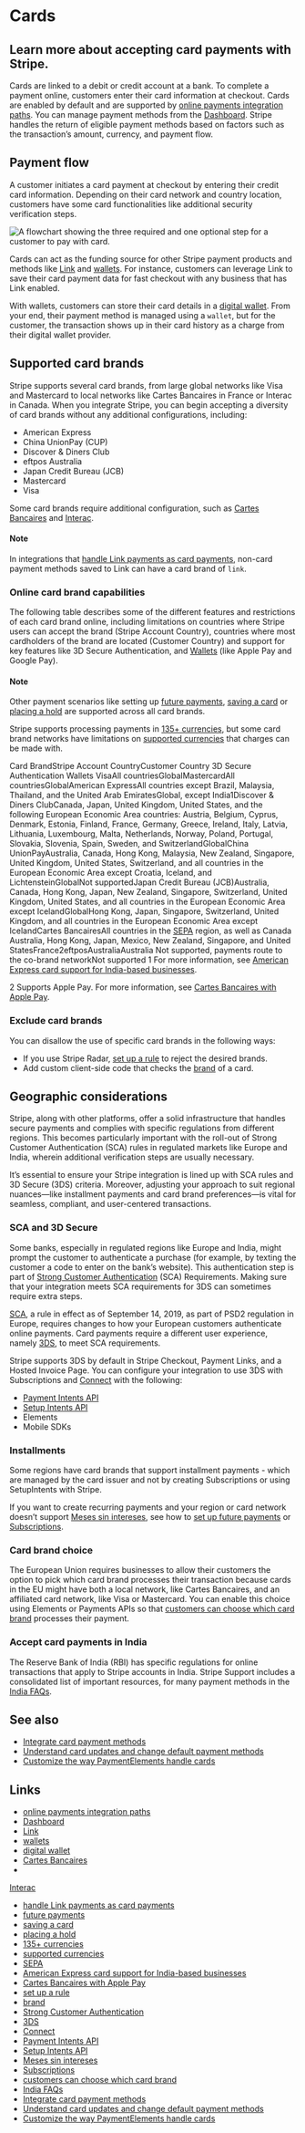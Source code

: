 # Cards

## Learn more about accepting card payments with Stripe.

Cards are linked to a debit or credit account at a bank. To complete a payment
online, customers enter their card information at checkout. Cards are enabled by
default and are supported by [online payments integration
paths](https://docs.stripe.com/payments/online-payments#compare-features-and-availability).
You can manage payment methods from the
[Dashboard](https://dashboard.stripe.com/settings/payment_methods). Stripe
handles the return of eligible payment methods based on factors such as the
transaction’s amount, currency, and payment flow.

## Payment flow

A customer initiates a card payment at checkout by entering their credit card
information. Depending on their card network and country location, customers
have some card functionalities like additional security verification steps.

![A flowchart showing the three required and one optional step for a customer to
pay with
card.](https://b.stripecdn.com/docs-statics-srv/assets/pay-with-card.059eb99f8cad148c1aea3bb2a29b8284.svg)

Cards can act as the funding source for other Stripe payment products and
methods like [Link](https://docs.stripe.com/payments/link) and
[wallets](https://docs.stripe.com/payments/wallets). For instance, customers can
leverage Link to save their card payment data for fast checkout with any
business that has Link enabled.

With wallets, customers can store their card details in a [digital
wallet](https://docs.stripe.com/payments/payment-methods). From your end, their
payment method is managed using a `wallet`, but for the customer, the
transaction shows up in their card history as a charge from their digital wallet
provider.

## Supported card brands

Stripe supports several card brands, from large global networks like Visa and
Mastercard to local networks like Cartes Bancaires in France or Interac in
Canada. When you integrate Stripe, you can begin accepting a diversity of card
brands without any additional configurations, including:

- American Express
- China UnionPay (CUP)
- Discover & Diners Club
- eftpos Australia
- Japan Credit Bureau (JCB)
- Mastercard
- Visa

Some card brands require additional configuration, such as [Cartes
Bancaires](https://docs.stripe.com/payments/cartes-bancaires) and
[Interac](https://docs.stripe.com/terminal/payments/regional?integration-country=CA#interac-payments).

#### Note

In integrations that [handle Link payments as card
payments](https://docs.stripe.com/payments/link/link-payment-integrations?link-integrations=link-card-integrations),
non-card payment methods saved to Link can have a card brand of `link`.

### Online card brand capabilities

The following table describes some of the different features and restrictions of
each card brand online, including limitations on countries where Stripe users
can accept the brand (Stripe Account Country), countries where most cardholders
of the brand are located (Customer Country) and support for key features like 3D
Secure Authentication, and [Wallets](https://docs.stripe.com/payments/wallets)
(like Apple Pay and Google Pay).

#### Note

Other payment scenarios like setting up [future
payments](https://docs.stripe.com/payments/save-and-reuse), [saving a
card](https://docs.stripe.com/payments/save-during-payment) or [placing a
hold](https://docs.stripe.com/payments/place-a-hold-on-a-payment-method) are
supported across all card brands.

Stripe supports processing payments in [135+
currencies](https://docs.stripe.com/currencies), but some card brand networks
have limitations on [supported
currencies](https://docs.stripe.com/currencies#presentment-currencies) that
charges can be made with.

Card BrandStripe Account CountryCustomer Country 3D Secure Authentication
Wallets VisaAll countriesGlobalMastercardAll countriesGlobalAmerican ExpressAll
countries except Brazil, Malaysia, Thailand, and the United Arab EmiratesGlobal,
except India1Discover & Diners ClubCanada, Japan, United Kingdom, United States,
and the following European Economic Area countries: Austria, Belgium, Cyprus,
Denmark, Estonia, Finland, France, Germany, Greece, Ireland, Italy, Latvia,
Lithuania, Luxembourg, Malta, Netherlands, Norway, Poland, Portugal, Slovakia,
Slovenia, Spain, Sweden, and SwitzerlandGlobalChina UnionPayAustralia, Canada,
Hong Kong, Malaysia, New Zealand, Singapore, United Kingdom, United States,
Switzerland, and all countries in the European Economic Area except Croatia,
Iceland, and LichtensteinGlobalNot supportedJapan Credit Bureau (JCB)Australia,
Canada, Hong Kong, Japan, New Zealand, Singapore, Switzerland, United Kingdom,
United States, and all countries in the European Economic Area except
IcelandGlobalHong Kong, Japan, Singapore, Switzerland, United Kingdom, and all
countries in the European Economic Area except IcelandCartes BancairesAll
countries in the [SEPA](https://en.wikipedia.org/wiki/Single_Euro_Payments_Area)
region, as well as Canada Australia, Hong Kong, Japan, Mexico, New Zealand,
Singapore, and United StatesFrance2eftposAustraliaAustralia Not supported,
payments route to the co-brand networkNot supported
1 For more information, see [American Express card support for India-based
businesses](https://support.stripe.com/questions/american-express-card-support-for-india-based-businesses).

2 Supports Apple Pay. For more information, see [Cartes Bancaires with Apple
Pay](https://docs.stripe.com/apple-pay/cartes-bancaires).

### Exclude card brands

You can disallow the use of specific card brands in the following ways:

- If you use Stripe Radar, [set up a rule](https://docs.stripe.com/radar/rules)
to reject the desired brands.
- Add custom client-side code that checks the
[brand](https://docs.stripe.com/api/cards/object#card_object-brand) of a card.

## Geographic considerations

Stripe, along with other platforms, offer a solid infrastructure that handles
secure payments and complies with specific regulations from different regions.
This becomes particularly important with the roll-out of Strong Customer
Authentication (SCA) rules in regulated markets like Europe and India, wherein
additional verification steps are usually necessary.

It’s essential to ensure your Stripe integration is lined up with SCA rules and
3D Secure (3DS) criteria. Moreover, adjusting your approach to suit regional
nuances—like installment payments and card brand preferences—is vital for
seamless, compliant, and user-centered transactions.

### SCA and 3D Secure

Some banks, especially in regulated regions like Europe and India, might prompt
the customer to authenticate a purchase (for example, by texting the customer a
code to enter on the bank’s website). This authentication step is part of
[Strong Customer
Authentication](https://docs.stripe.com/strong-customer-authentication) (SCA)
Requirements. Making sure that your integration meets SCA requirements for 3DS
can sometimes require extra steps.

[SCA](https://docs.stripe.com/strong-customer-authentication), a rule in effect
as of September 14, 2019, as part of PSD2 regulation in Europe, requires changes
to how your European customers authenticate online payments. Card payments
require a different user experience, namely
[3DS](https://docs.stripe.com/payments/3d-secure), to meet SCA requirements.

Stripe supports 3DS by default in Stripe Checkout, Payment Links, and a Hosted
Invoice Page. You can configure your integration to use 3DS with Subscriptions
and [Connect](https://docs.stripe.com/connect) with the following:

- [Payment Intents API](https://docs.stripe.com/payments/payment-intents)
- [Setup Intents API](https://docs.stripe.com/api/setup_intents)
- Elements
- Mobile SDKs

### Installments

Some regions have card brands that support installment payments - which are
managed by the card issuer and not by creating Subscriptions or using
SetupIntents with Stripe.

If you want to create recurring payments and your region or card network doesn’t
support [Meses sin intereses](https://docs.stripe.com/payments/mx-installments),
see how to [set up future
payments](https://docs.stripe.com/payments/save-and-reuse) or
[Subscriptions](https://docs.stripe.com/billing/subscriptions/overview).

### Card brand choice

The European Union requires businesses to allow their customers the option to
pick which card brand processes their transaction because cards in the EU might
have both a local network, like Cartes Bancaires, and an affiliated card
network, like Visa or Mastercard. You can enable this choice using Elements or
Payments APIs so that [customers can choose which card
brand](https://docs.stripe.com/co-badged-cards-compliance) processes their
payment.

### Accept card payments in India

The Reserve Bank of India (RBI) has specific regulations for online transactions
that apply to Stripe accounts in India. Stripe Support includes a consolidated
list of important resources, for many payment methods in the [India
FAQs](https://support.stripe.com/questions/india-faq).

## See also

- [Integrate card payment
methods](https://docs.stripe.com/payments/payment-methods/integration-options)
- [Understand card updates and change default payment
methods](https://docs.stripe.com/payments/cards/overview#card-updates)
- [Customize the way PaymentElements handle
cards](https://docs.stripe.com/payments/customize-payment-methods)

## Links

- [online payments integration
paths](https://docs.stripe.com/payments/online-payments#compare-features-and-availability)
- [Dashboard](https://dashboard.stripe.com/settings/payment_methods)
- [Link](https://docs.stripe.com/payments/link)
- [wallets](https://docs.stripe.com/payments/wallets)
- [digital wallet](https://docs.stripe.com/payments/payment-methods)
- [Cartes Bancaires](https://docs.stripe.com/payments/cartes-bancaires)
-
[Interac](https://docs.stripe.com/terminal/payments/regional?integration-country=CA#interac-payments)
- [handle Link payments as card
payments](https://docs.stripe.com/payments/link/link-payment-integrations?link-integrations=link-card-integrations)
- [future payments](https://docs.stripe.com/payments/save-and-reuse)
- [saving a card](https://docs.stripe.com/payments/save-during-payment)
- [placing a
hold](https://docs.stripe.com/payments/place-a-hold-on-a-payment-method)
- [135+ currencies](https://docs.stripe.com/currencies)
- [supported
currencies](https://docs.stripe.com/currencies#presentment-currencies)
- [SEPA](https://en.wikipedia.org/wiki/Single_Euro_Payments_Area)
- [American Express card support for India-based
businesses](https://support.stripe.com/questions/american-express-card-support-for-india-based-businesses)
- [Cartes Bancaires with Apple
Pay](https://docs.stripe.com/apple-pay/cartes-bancaires)
- [set up a rule](https://docs.stripe.com/radar/rules)
- [brand](https://docs.stripe.com/api/cards/object#card_object-brand)
- [Strong Customer
Authentication](https://docs.stripe.com/strong-customer-authentication)
- [3DS](https://docs.stripe.com/payments/3d-secure)
- [Connect](https://docs.stripe.com/connect)
- [Payment Intents API](https://docs.stripe.com/payments/payment-intents)
- [Setup Intents API](https://docs.stripe.com/api/setup_intents)
- [Meses sin intereses](https://docs.stripe.com/payments/mx-installments)
- [Subscriptions](https://docs.stripe.com/billing/subscriptions/overview)
- [customers can choose which card
brand](https://docs.stripe.com/co-badged-cards-compliance)
- [India FAQs](https://support.stripe.com/questions/india-faq)
- [Integrate card payment
methods](https://docs.stripe.com/payments/payment-methods/integration-options)
- [Understand card updates and change default payment
methods](https://docs.stripe.com/payments/cards/overview#card-updates)
- [Customize the way PaymentElements handle
cards](https://docs.stripe.com/payments/customize-payment-methods)